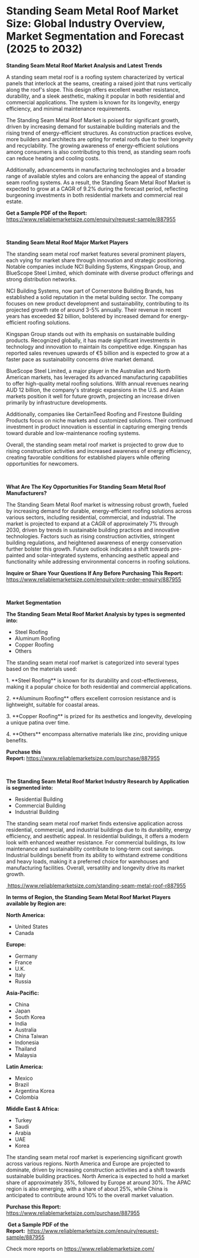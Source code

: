 <p><h1>Standing Seam Metal Roof Market Size: Global Industry Overview, Market Segmentation and Forecast (2025 to 2032)</h1></p><p><strong>Standing Seam Metal Roof Market Analysis and Latest Trends</strong></p>
<p><p>A standing seam metal roof is a roofing system characterized by vertical panels that interlock at the seams, creating a raised joint that runs vertically along the roof's slope. This design offers excellent weather resistance, durability, and a sleek aesthetic, making it popular in both residential and commercial applications. The system is known for its longevity, energy efficiency, and minimal maintenance requirements.</p><p>The Standing Seam Metal Roof Market is poised for significant growth, driven by increasing demand for sustainable building materials and the rising trend of energy-efficient structures. As construction practices evolve, more builders and architects are opting for metal roofs due to their longevity and recyclability. The growing awareness of energy-efficient solutions among consumers is also contributing to this trend, as standing seam roofs can reduce heating and cooling costs.</p><p>Additionally, advancements in manufacturing technologies and a broader range of available styles and colors are enhancing the appeal of standing seam roofing systems. As a result, the Standing Seam Metal Roof Market is expected to grow at a CAGR of 9.2% during the forecast period, reflecting burgeoning investments in both residential markets and commercial real estate.</p></p>
<p><strong>Get a Sample PDF of the Report:&nbsp;</strong> <a href="https://www.reliablemarketsize.com/enquiry/request-sample/887955?utm_campaign=2460&utm_medium=2&utm_source=Github&utm_content=ia&utm_term=01042025&utm_id=standing-seam-metal-roof">https://www.reliablemarketsize.com/enquiry/request-sample/887955</a></p>
<p>&nbsp;</p>
<p><strong>Standing Seam Metal Roof Major Market Players</strong></p>
<p><p>The standing seam metal roof market features several prominent players, each vying for market share through innovation and strategic positioning. Notable companies include NCI Building Systems, Kingspan Group, and BlueScope Steel Limited, which dominate with diverse product offerings and strong distribution networks.</p><p>NCI Building Systems, now part of Cornerstone Building Brands, has established a solid reputation in the metal building sector. The company focuses on new product development and sustainability, contributing to its projected growth rate of around 3-5% annually. Their revenue in recent years has exceeded $2 billion, bolstered by increased demand for energy-efficient roofing solutions.</p><p>Kingspan Group stands out with its emphasis on sustainable building products. Recognized globally, it has made significant investments in technology and innovation to maintain its competitive edge. Kingspan has reported sales revenues upwards of €5 billion and is expected to grow at a faster pace as sustainability concerns drive market demand.</p><p>BlueScope Steel Limited, a major player in the Australian and North American markets, has leveraged its advanced manufacturing capabilities to offer high-quality metal roofing solutions. With annual revenues nearing AUD 12 billion, the company's strategic expansions in the U.S. and Asian markets position it well for future growth, projecting an increase driven primarily by infrastructure developments.</p><p>Additionally, companies like CertainTeed Roofing and Firestone Building Products focus on niche markets and customized solutions. Their continued investment in product innovation is essential in capturing emerging trends toward durable and low-maintenance roofing systems.</p><p>Overall, the standing seam metal roof market is projected to grow due to rising construction activities and increased awareness of energy efficiency, creating favorable conditions for established players while offering opportunities for newcomers.</p></p>
<p>&nbsp;</p>
<p><strong>What Are The Key Opportunities For Standing Seam Metal Roof Manufacturers?</strong></p>
<p><p>The Standing Seam Metal Roof market is witnessing robust growth, fueled by increasing demand for durable, energy-efficient roofing solutions across various sectors, including residential, commercial, and industrial. The market is projected to expand at a CAGR of approximately 7% through 2030, driven by trends in sustainable building practices and innovative technologies. Factors such as rising construction activities, stringent building regulations, and heightened awareness of energy conservation further bolster this growth. Future outlook indicates a shift towards pre-painted and solar-integrated systems, enhancing aesthetic appeal and functionality while addressing environmental concerns in roofing solutions.</p></p>
<p><strong>Inquire or Share Your Questions If Any Before Purchasing This Report:</strong> <a href="https://www.reliablemarketsize.com/enquiry/pre-order-enquiry/887955?utm_campaign=2460&utm_medium=2&utm_source=Github&utm_content=ia&utm_term=01042025&utm_id=standing-seam-metal-roof">https://www.reliablemarketsize.com/enquiry/pre-order-enquiry/887955</a></p>
<p>&nbsp;</p>
<p><strong>Market Segmentation</strong></p>
<p><strong>The Standing Seam Metal Roof Market Analysis by types is segmented into:</strong></p>
<p><ul><li>Steel Roofing</li><li>Aluminum Roofing</li><li>Copper Roofing</li><li>Others</li></ul></p>
<p><p>The standing seam metal roof market is categorized into several types based on the materials used: </p><p>1. **Steel Roofing** is known for its durability and cost-effectiveness, making it a popular choice for both residential and commercial applications. </p><p>2. **Aluminum Roofing** offers excellent corrosion resistance and is lightweight, suitable for coastal areas. </p><p>3. **Copper Roofing** is prized for its aesthetics and longevity, developing a unique patina over time. </p><p>4. **Others** encompass alternative materials like zinc, providing unique benefits.</p></p>
<p><strong>Purchase this Report:&nbsp;</strong><a href="https://www.reliablemarketsize.com/purchase/887955?utm_campaign=2460&utm_medium=2&utm_source=Github&utm_content=ia&utm_term=01042025&utm_id=standing-seam-metal-roof">https://www.reliablemarketsize.com/purchase/887955</a></p>
<p>&nbsp;</p>
<p><strong>The Standing Seam Metal Roof Market Industry Research by Application is segmented into:</strong></p>
<p><ul><li>Residential Building</li><li>Commercial Building</li><li>Industrial Building</li></ul></p>
<p><p>The standing seam metal roof market finds extensive application across residential, commercial, and industrial buildings due to its durability, energy efficiency, and aesthetic appeal. In residential buildings, it offers a modern look with enhanced weather resistance. For commercial buildings, its low maintenance and sustainability contribute to long-term cost savings. Industrial buildings benefit from its ability to withstand extreme conditions and heavy loads, making it a preferred choice for warehouses and manufacturing facilities. Overall, versatility and longevity drive its market growth.</p></p>
<p><a href="https://www.reliablemarketsize.com/standing-seam-metal-roof-r887955?utm_campaign=2460&utm_medium=2&utm_source=Github&utm_content=ia&utm_term=01042025&utm_id=standing-seam-metal-roof">&nbsp;https://www.reliablemarketsize.com/standing-seam-metal-roof-r887955</a></p>
<p><strong>In terms of Region, the Standing Seam Metal Roof Market Players available by Region are:</strong></p>
<p>
    <p> <strong> North America: </strong>
        <ul>
            <li>United States</li>
            <li>Canada</li>
        </ul>
        </p> 
    <p> <strong> Europe: </strong>
        <ul>
            <li>Germany</li>
            <li>France</li>
            <li>U.K.</li>
            <li>Italy</li>
            <li>Russia</li>
        </ul>
        </p> 
    <p> <strong> Asia-Pacific: </strong>
        <ul>
            <li>China</li>
            <li>Japan</li>
            <li>South Korea</li>
            <li>India</li>
            <li>Australia</li>
            <li>China Taiwan</li>
            <li>Indonesia</li>
            <li>Thailand</li>
            <li>Malaysia</li>
        </ul>
        </p> 
    <p> <strong> Latin America: </strong>
        <ul>
            <li>Mexico</li>
            <li>Brazil</li>
            <li>Argentina Korea</li>
            <li>Colombia</li>
        </ul>
        </p> 
    <p> <strong> Middle East & Africa: </strong>
        <ul>
            <li>Turkey</li>
            <li>Saudi</li>
            <li>Arabia</li>
            <li>UAE</li>
            <li>Korea</li>
        </ul>
    </p>
    </p>
<p><p>The standing seam metal roof market is experiencing significant growth across various regions. North America and Europe are projected to dominate, driven by increasing construction activities and a shift towards sustainable building practices. North America is expected to hold a market share of approximately 35%, followed by Europe at around 30%. The APAC region is also emerging, with a share of about 25%, while China is anticipated to contribute around 10% to the overall market valuation.</p></p>
<p><strong>Purchase this Report: </strong><a href="https://www.reliablemarketsize.com/purchase/887955?utm_campaign=2460&utm_medium=2&utm_source=Github&utm_content=ia&utm_term=01042025&utm_id=standing-seam-metal-roof">https://www.reliablemarketsize.com/purchase/887955</a></p>
<p>&nbsp;<strong>Get a Sample PDF of the Report:&nbsp;&nbsp;</strong><a href="https://www.reliablemarketsize.com/enquiry/request-sample/887955?utm_campaign=2460&utm_medium=2&utm_source=Github&utm_content=ia&utm_term=01042025&utm_id=standing-seam-metal-roof">https://www.reliablemarketsize.com/enquiry/request-sample/887955</a></p>
<p><strong></strong></p>
<p>Check more reports on <a href="https://www.reliablemarketsize.com/?utm_campaign=2460&utm_medium=2&utm_source=Github&utm_content=ia&utm_term=01042025&utm_id=standing-seam-metal-roof">https://www.reliablemarketsize.com/</a></p>